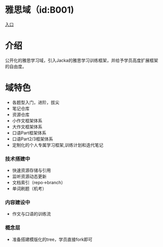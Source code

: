 # 雅思域（id:B001)
[入口](https://ejunz.com/d/B001/)

# 介绍
公开化的雅思学习域，引入Jacka的雅思学习训练框架，并给予学员高度扩展框架的自由度。

# 域特色
- 各题型入门，进阶，拔尖
- 笔记仓库
- 资源仓库
- 小作文框架体系
- 大作文框架体系
- 口语Part框架体系
- 口语Part2/3框架体系
- 定制化的个人专属学习框架,训练计划和迭代笔记

### 技术搭建中
- 快速资源存储与引用
- 监听资源动态更新
- 文档索引（repo->branch）
- 单词刷题（机考）

### 内容建设中
- 作文与口语的训练流


### 概念层
- 准备搭建模版化的tree，学员直接fork即可
